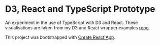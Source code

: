 # D3, React and TypeScript Prototype

An experiment in the use of TypeScript with D3 and React. These visualisations are taken from my D3 and React wrapper examples [repo](https://github.com/sleeplesseditor/ReactD3Wrapper).

This project was bootstrapped with [Create React App](https://github.com/facebook/create-react-app).
